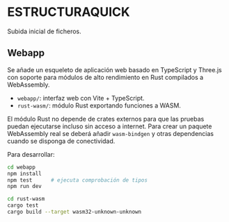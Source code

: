# ESTRUCTURAQUICK

Subida inicial de ficheros.

## Webapp

Se añade un esqueleto de aplicación web basado en TypeScript y Three.js con soporte para
módulos de alto rendimiento en Rust compilados a WebAssembly.

- `webapp/`: interfaz web con Vite + TypeScript.
- `rust-wasm/`: módulo Rust exportando funciones a WASM.

El módulo Rust no depende de crates externos para que las pruebas puedan
ejecutarse incluso sin acceso a internet. Para crear un paquete WebAssembly
real se deberá añadir `wasm-bindgen` y otras dependencias cuando se disponga
de conectividad.

Para desarrollar:

```bash
cd webapp
npm install
npm test      # ejecuta comprobación de tipos
npm run dev
```

```bash
cd rust-wasm
cargo test
cargo build --target wasm32-unknown-unknown
```
